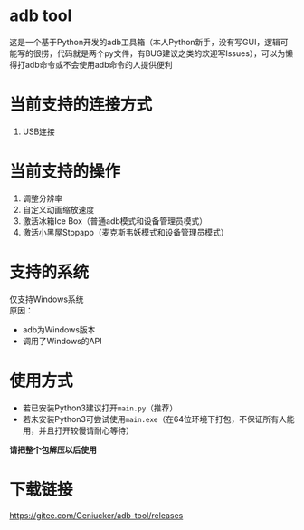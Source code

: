 # adb tool
这是一个基于Python开发的adb工具箱（本人Python新手，没有写GUI，逻辑可能写的很捞，代码就是两个py文件，有BUG建议之类的欢迎写Issues），可以为懒得打adb命令或不会使用adb命令的人提供便利

# 当前支持的连接方式
1. USB连接

# 当前支持的操作
1. 调整分辨率
2. 自定义动画缩放速度
3. 激活冰箱Ice Box（普通adb模式和设备管理员模式）
4. 激活小黑屋Stopapp（麦克斯韦妖模式和设备管理员模式）

# 支持的系统
仅支持Windows系统  
原因：
- adb为Windows版本
- 调用了Windows的API

# 使用方式
- 若已安装Python3建议打开`main.py`（推荐）
- 若未安装Python3可尝试使用`main.exe`（在64位环境下打包，不保证所有人能用，并且打开较慢请耐心等待）

**请把整个包解压以后使用**

# 下载链接
<https://gitee.com/Geniucker/adb-tool/releases>